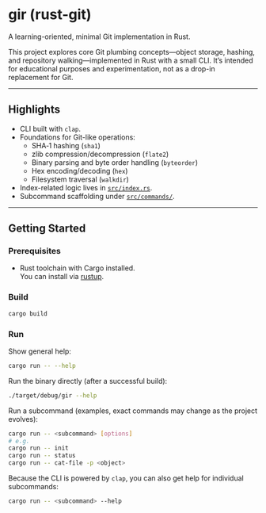 # gir (rust-git)
A learning-oriented, minimal Git implementation in Rust.

This project explores core Git plumbing concepts—object storage, hashing, and repository walking—implemented in Rust with a small CLI. It’s intended for educational purposes and experimentation, not as a drop-in replacement for Git.

---

## Highlights

- CLI built with `clap`.
- Foundations for Git-like operations:
  - SHA‑1 hashing (`sha1`)
  - zlib compression/decompression (`flate2`)
  - Binary parsing and byte order handling (`byteorder`)
  - Hex encoding/decoding (`hex`)
  - Filesystem traversal (`walkdir`)
- Index-related logic lives in [`src/index.rs`](src/index.rs).
- Subcommand scaffolding under [`src/commands/`](src/commands/).

---

## Getting Started

### Prerequisites
- Rust toolchain with Cargo installed.  
  You can install via [rustup](https://rustup.rs/).

### Build
```bash
cargo build
```

### Run
Show general help:
```bash
cargo run -- --help
```

Run the binary directly (after a successful build):
```bash
./target/debug/gir --help
```

Run a subcommand (examples, exact commands may change as the project evolves):
```bash
cargo run -- <subcommand> [options]
# e.g.
cargo run -- init
cargo run -- status
cargo run -- cat-file -p <object>
```

Because the CLI is powered by `clap`, you can also get help for individual subcommands:
```bash
cargo run -- <subcommand> --help
```
